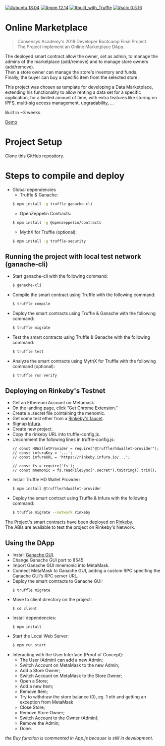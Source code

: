 [![#ubuntu 18.04](https://img.shields.io/badge/ubuntu-v18.04-orange?style=plastic)](https://ubuntu.com/download/desktop)
[![#npm 12.14](https://img.shields.io/badge/npm-v12.14-blue?style=plastic)](https://github.com/nvm-sh/nvm#installation-and-update)
[![#built_with_Truffle](https://img.shields.io/badge/built%20with-Truffle-blueviolet?style=plastic&logo=Ethereum)](https://www.trufflesuite.com/)
[![#solc 0.5.16](https://img.shields.io/badge/solc-v0.5.16-brown?style=plastic)](https://github.com/ethereum/solidity/releases?after=v0.6.1)


# Online Marketplace

> Consensys Academy's 2019 Developer Bootcamp Final Project.  
> The Project implement an Online Marketplace DApp.

The deployed smart contract allow the owner, set as admin, to manage the admins of the marketplace (add/remove) and to manage store owners (add/remove).  
Then a store owner can manage the store's inventory and funds.  
Finally, the buyer can buy a specific item from the selected store.  

This project was chosen as template for developing a Data Marketplace, extending his functionality to allow renting a data set for a specific application, for a limited amount of time, with extra features like storing on IPFS, multi-sig access management, upgradability, ...

Built in ~3 weeks.

[Demo](https://youtu.be/shsTfzgBVUo	)


Project Setup
============

Clone this GitHub repository.

# Steps to compile and deploy

  - Global dependencies
    - Truffle & Ganache:
    ```sh
    $ npm install -g truffle ganache-cli
    ```
    - OpenZeppelin Contracts:
    ```sh
    $ npm install -g @openzeppelin/contracts
    ```
    - MythX for Truffle (optional):
    ```sh
    $ npm install -g truffle-security
    ```
## Running the project with local test network (ganache-cli)

   - Start ganache-cli with the following command:
     ```sh
     $ ganache-cli
     ```
   - Compile the smart contract using Truffle with the following command:
     ```sh
     $ truffle compile
     ```
   - Deploy the smart contracts using Truffle & Ganache with the following command:
     ```sh
     $ truffle migrate
     ```
   - Test the smart contracts using Truffle & Ganache with the following command:
     ```sh
     $ truffle test
     ```
   - Analyze the smart contracts using MythX for Truffle with the following command (optional):
     ```sh
     $ truffle run verify
     ```
## Deploying on Rinkeby's Testnet
  - Get an Ethereum Account on Metamask.
  - On the landing page, click “Get Chrome Extension.”
  - Create a .secret file cointaining the menomic.
  - Get some test ether from a [Rinkeby's faucet](https://faucet.rinkeby.io/).
  - Signup [Infura](https://infura.io/).
  - Create new project.
  - Copy the rinkeby URL into truffle-config.js.
  - Uncomment the following lines in truffle-config.js:
    ```
    // const HDWalletProvider = require("@truffle/hdwallet-provider");
    // const infuraKey = '...';
    // const infuraURL = 'https://rinkeby.infura.io/...';

    // const fs = require('fs');
    // const mnemonic = fs.readFileSync(".secret").toString().trim();
    ```
  - Install Truffle HD Wallet Provider:
    ```sh
    $ npm install @truffle/hdwallet-provider
    ```
  - Deploy the smart contract using Truffle & Infura with the following command:
    ```sh
    $ truffle migrate --network rinkeby
    ```

   The Project's smart contracts have been deployed on [Rinkeby](https://rinkeby.etherscan.io/address/0x527903D7938Fba0b2A88b55244b0eafb28047ff6).  
   The ABIs are available to test the project on Rinkeby's Network.  
## Using the DApp
  - Install [Ganache GUI](https://www.trufflesuite.com/ganache).
  - Change Ganache GUI port to 8545.
  - Import Ganache GUI mnemonic into MetaMask.
  - Connect MetaMask to Ganache GUI, adding a custom RPC specifing the Ganache GUI's RPC server URL.
  - Deploy the smart contracts to Ganache GUI:
    ```
    $ truffle migrate
    ```
  - Move to client directory on the project:
    ```
    $ cd client
    ```
  - Install dependencies:
    ```
    $ npm install
    ```
  - Start the Local Web Server:
    ```sh
    $ npm run start
    ```
  - Interacting with the User Interface (Proof of Concept):
    - The User (Admin) can add a new Admin;
    - Switch Account on MetaMask to the new Admin;
    - Add a Store Owner;
    - Switch Account on MetaMask to the Store Owner;
    - Open a Store;
    - Add a new Item;
    - Remove Item;
    - Try to withdraw the store balance (0), eg. 1 eth and getting an exception from MetaMask
    - Close Store;
    - Remove Store Owner;
    - Switch Account to the Owner (Admin);
    - Remove the Admin;
    - Done.  
    
   *the Buy function is commented in App.js because is still in development.*
